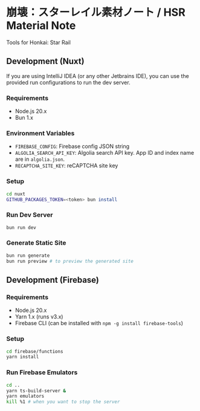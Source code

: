 # 崩壊：スターレイル素材ノート / HSR Material Note

Tools for Honkai: Star Rail

## Development (Nuxt)

If you are using IntelliJ IDEA (or any other Jetbrains IDE), you can use the provided run configurations to run the dev
server.

### Requirements

- Node.js 20.x
- Bun 1.x

### Environment Variables

- `FIREBASE_CONFIG`: Firebase config JSON string
- `ALGOLIA_SEARCH_API_KEY`: Algolia search API key. App ID and index name are in `algolia.json`.
- `RECAPTCHA_SITE_KEY`: reCAPTCHA site key

### Setup

```bash
cd nuxt
GITHUB_PACKAGES_TOKEN=<token> bun install
```

### Run Dev Server

```bash
bun run dev
```

### Generate Static Site

```bash
bun run generate
bun run preview # to preview the generated site
```

## Development (Firebase)

### Requirements

- Node.js 20.x
- Yarn 1.x (runs v3.x)
- Firebase CLI (can be installed with `npm -g install firebase-tools`)

### Setup

```bash
cd firebase/functions
yarn install
```

### Run Firebase Emulators

```bash
cd ..
yarn ts-build-server &
yarn emulators
kill %1 # when you want to stop the server
```
